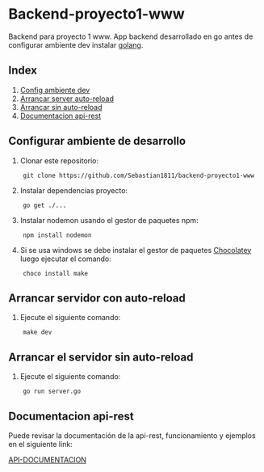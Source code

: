 # Backend-proyecto1-www
Backend para proyecto 1 www. App backend desarrollado en go antes de configurar ambiente dev instalar [golang](https://go.dev/).

## Index

1. [Config ambiente dev](#configurar-ambiente-de-desarrollo)
2. [Arrancar server auto-reload](#arrancar-servidor-con-auto-reload)
3. [Arrancar sin auto-reload](#arrancar-el-servidor-sin-auto-reload)
4. [Documentacion api-rest](#documentacion-api-rest)

## Configurar ambiente de desarrollo

1. Clonar este repositorio:

```
    git clone https://github.com/Sebastian1811/backend-proyecto1-www
```

2. Instalar dependencias proyecto:

```
    go get ./...
```

3. Instalar nodemon usando el gestor de paquetes npm:

```
    npm install nodemon
```

4. Si se usa windows se debe instalar el gestor de paquetes [Chocolatey](https://chocolatey.org/install) luego ejecutar el comando:

```
    choco install make
```

## Arrancar servidor con auto-reload

1. Ejecute el siguiente comando:

```
    make dev
```

## Arrancar el servidor sin auto-reload

1. Ejecute el siguiente comando:

```
    go run server.go
```

## Documentacion api-rest

Puede revisar la documentación de la api-rest, funcionamiento y ejemplos en el siguiente link:

[API-DOCUMENTACION](https://documenter.getpostman.com/view/18393348/Uz5CKcsu) 